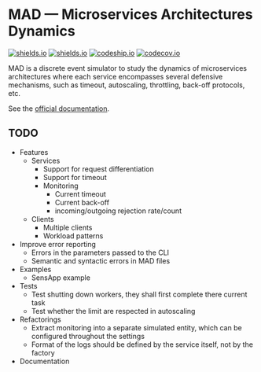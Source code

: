 # MAD &mdash; Microservices Architectures Dynamics

[![shields.io](https://img.shields.io/pypi/v/MAD.svg)](https://img.shields.io/pypi/v/MAD.svg[])
[![shields.io](https://img.shields.io/pypi/l/MAD.svg)](https://img.shields.io/pypi/l/MAD.svg[])
[![codeship.io](https://img.shields.io/codeship/68381610-6386-0133-dbbe-16f6a7024b95.svg)](https://img.shields.io/codeship/68381610-6386-0133-dbbe-16f6a7024b95.svg)
[![codecov.io](https://img.shields.io/codecov/c/github/fchauvel/MAD/master.svg)](https://img.shields.io/codecov/c/github/fchauvel/MAD/master.svg)

MAD is a discrete event simulator to study the dynamics of microservices architectures where each service encompasses 
several defensive mechanisms, such as timeout, autoscaling, throttling, back-off protocols, etc.

See the [official documentation](http://www.pythonhosted.org/MAD).

## TODO

 * Features
    * Services
        * Support for request differentiation
        * Support for timeout
        * Monitoring
            * Current timeout
            * Current back-off
            * incoming/outgoing rejection rate/count
    * Clients
        * Multiple clients
        * Workload patterns
 * Improve error reporting
    * Errors in the parameters passed to the CLI
    * Semantic and syntactic errors in MAD files
 * Examples
    * SensApp example
 * Tests
    * Test shutting down workers, they shall first complete there current task
    * Test whether the limit are respected in autoscaling
 * Refactorings
    * Extract monitoring into a separate simulated entity, which can be configured throughout the settings
    * Format of the logs should be defined by the service itself, not by the factory
 * Documentation   


    
    